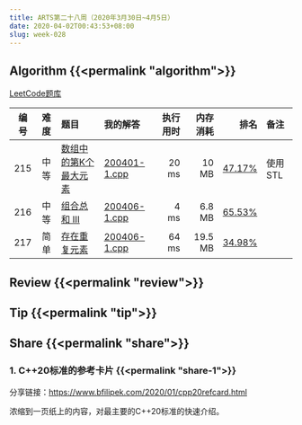 ```yaml
---
title: ARTS第二十八周（2020年3月30日~4月5日）
date: 2020-04-02T00:43:53+08:00
slug: week-028
---
```


## Algorithm {{<permalink "algorithm">}}

[LeetCode题库](https://leetcode-cn.com/problemset/all/)

| 编号 | 难度 | 题目 | 我的解答 | 执行用时 | 内存消耗 | 排名 | 备注 |
|:----:|:----:|:-----|:---------|---------:|---------:|-----:|:-----|
| 215 | 中等 | [数组中的第K个最大元素](https://leetcode-cn.com/problems/kth-largest-element-in-an-array/) | [200401-1.cpp](https://github.com/yanlinlin82/leetcode/blob/master/00215_kth-largest-element-in-an-array/200401-1.cpp) | 20 ms | 10 MB | [47.17%](https://leetcode-cn.com/submissions/detail/59029964/) | 使用STL |
| 216 | 中等 | [组合总和 III](https://leetcode-cn.com/problems/combination-sum-iii/) | [200406-1.cpp](https://github.com/yanlinlin82/leetcode/blob/master/00216_combination-sum-iii/200406-1.cpp) | 4 ms | 6.8 MB | [65.53%](https://leetcode-cn.com/submissions/detail/60314768/) |  |
| 217 | 简单 | [存在重复元素](https://leetcode-cn.com/problems/contains-duplicate/) | [200406-1.cpp](https://github.com/yanlinlin82/leetcode/blob/master/00217_contains-duplicate/200406-1.cpp) | 64 ms | 19.5 MB | [34.98%](https://leetcode-cn.com/submissions/detail/60316509/) |  |

## Review {{<permalink "review">}}


## Tip {{<permalink "tip">}}


## Share {{<permalink "share">}}

### 1. C++20标准的参考卡片 {{<permalink "share-1">}}

分享链接：<https://www.bfilipek.com/2020/01/cpp20refcard.html>

浓缩到一页纸上的内容，对最主要的C++20标准的快速介绍。
